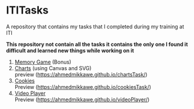 # ITITasks
A repository that contains my tasks that I completed during my training at ITI  

**This repository not contain all the tasks it contains the only one I found it difficult and learned new things while working on it**
1. [Memory Game](https://github.com/AhmedMikkawe/memory-game) (Bonus)
2. [Charts](https://github.com/AhmedMikkawe/chartsTask) (using Canvas and SVG)  
   preview (https://ahmedmikkawe.github.io/chartsTask/)
3. [Cookies](https://github.com/AhmedMikkawe/cookiesTask)  
   Preview (https://ahmedmikkawe.github.io/cookiesTask/)
5. [Video Player](https://github.com/AhmedMikkawe/videoPlayer)  
   Preview (https://ahmedmikkawe.github.io/videoPlayer/)
